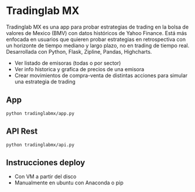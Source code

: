 Tradinglab MX
============

Tradinglab MX es una app  para probar estrategias de trading en la bolsa de valores de Mexico (BMV) con datos históricos de Yahoo Finance. Está más enfocada en usuarios que quieren probar estrategias en retrospectiva con un horizonte de tiempo mediano y largo plazo, no en trading de tiempo real. 
Desarrollada con Python, Flask, Zipline, Pandas, Highcharts.

- Ver listado de emisoras (todas o por sector)
- Ver info historica y grafica de precios de una emisora
- Crear movimientos de compra-venta de distintas acciones para simular una estrategia de trading

## App

```python tradinglabmx/app.py```

## API Rest

```python tradinglabmx/api.py```

## Instrucciones deploy

- Con VM a partir del disco
- Manualmente en ubuntu con Anaconda o pip
